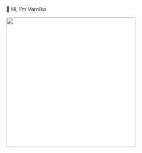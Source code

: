 👋 Hi, I’m Varnika

<p>
  <img src="https://api.vaunt.dev/v1/github/entities/varnika-3004/achievements?format=svg&limit=3" width="350" />
</p>

<!---
varnika-3004/varnika-3004 is a ✨ special ✨ repository because its `README.md` (this file) appears on your GitHub profile.
You can click the Preview link to take a look at your changes.
--->
